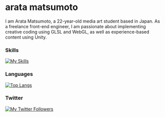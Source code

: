 # arata matsumoto

I am Arata Matsumoto, a 22-year-old media art student based in Japan. As a freelance front-end engineer, I am passionate about implementing creative coding using GLSL and WebGL, as well as experience-based content using Unity.


### Skills
[![My Skills](https://skillicons.dev/icons?i=html,pug,css,sass,emotion,bootstrap,js,ts,react,nextjs,vue,nuxtjs,nodejs,webpack,rollupjs,vite,unity,arduino,cs,processing,tensorflow,regex,aws,dynamodb,firebase,vercel,git,github,vscode,ai,ps,bash)](https://skillicons.dev)
 
### Languages
[![Top Langs](https://github-readme-stats.vercel.app/api/top-langs/?username=aratius&layout=compact)](https://github.com/aratius/github-readme-stats)

### Twitter
[![My Twitter Followers](https://badgen.net/twitter/follow/aualrxse)](https://twitter.com/aualrxse)
